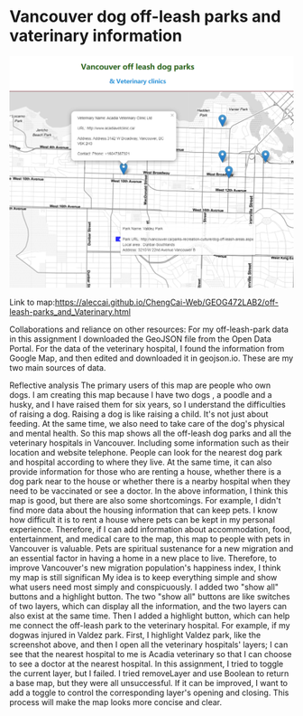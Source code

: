 # Vancouver dog off-leash parks and vaterinary information

![](highlightedPark-WIth-vaterianry.png)

Link to map:https://aleccai.github.io/ChengCai-Web/GEOG472LAB2/off-leash-parks_and_Vaterinary.html

Collaborations and reliance on other resources:
    For my off-leash-park data in this assignment I downloaded the GeoJSON file from the Open Data Portal. For the data of the veterinary hospital, I found the information from Google Map, and then edited and downloaded it in geojson.io. These are my two main sources of data.

Reflective analysis 
    The primary users of this map are people who own dogs.  I am creating this map because I have two dogs , a poodle and a husky, and I have raised them for six years, so I understand the difficulties of raising a dog.  Raising a dog is like raising a child. It's not just about feeding. At the same time, we also need to take care of the dog's physical and mental health.  So this map shows all the off-leash dog parks and all the veterinary hospitals in Vancouver. Including some information such as their location and website telephone.  People can look for the nearest dog park and hospital according to where they live. At the same time, it can also provide information for those who are renting a house, whether there is a dog park near to the house or whether there is a nearby hospital when they need to be vaccinated or see a doctor.  In the above information, I think this map is good, but there are also some shortcomings. For example, I didn't find more data about the housing information that can keep pets. I know how difficult it is to rent a house where pets can be kept in my personal experience. Therefore, if I can add information about accommodation, food, entertainment, and medical care to the map, this map to people with pets in Vancouver is valuable. Pets are spiritual sustenance for a new migration and an essential factor in having a home in a new place to live. Therefore, to improve Vancouver's new migration population's happiness index, I think my map is still significan
    My idea is to keep everything simple and show what users need most simply and conspicuously.  I added two "show all" buttons and a highlight button. The two "show all" buttons are like switches of two layers, which can display all the information, and the two layers can also exist at the same time.  Then I added a highlight button, which can help me connect the off-leash park to the veterinary hospital.  For example, if my dog ​​was injured in Valdez park.  First, I highlight Valdez park, like the screenshot above, and then I open all the veterinary hospitals' layers; I can see that the nearest hospital to me is Acadia veterinary so that I can choose to see a doctor at the nearest hospital.
    In this assignment, I tried to toggle the current layer, but I failed. I tried removeLayer and use Boolean to return a  base map, but they were all unsuccessful. If it can be improved, I want to add a toggle to control the corresponding layer's opening and closing.  This process will make the map looks more concise and clear.
